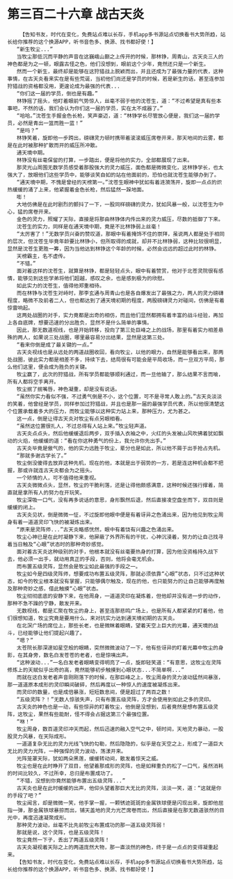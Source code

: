 # 第三百二十六章 战古天炎
        【告知书友，时代在变化，免费站点难以长存，手机app多书源站点切换看书大势所趋，站长给你推荐的这个换源APP，听书音色多、换源、找书都好使！】
       “新生牧尘...”
       当牧尘那低沉而平静的声音在这巍峨山巅之上传开的时候，那林铮，周青山，古天炎三人的神色都是为之一顿，眼露古怪之色，他们没想到，眼前这个少年，竟然还只是一个新生。
       然而一个新生，最终却是能够在这狩猎战上脱颖而出，并且还成为了最强力量的代表，这种事情，在古天炎看来实在是有些荒诞，当初他们尚还是学员的时候，若是新生的话，甚至连参加狩猎战的资格都没用，更遑论成为最强的代表...
       “你们这一届的学员，倒也是有趣。”
       林铮摇了摇头，他盯着眼前气势惊人，丝毫不弱于他的沈苍生，道：“不过希望是真有些本事吧，不然的话，我们会认为你们这一届的学员，实在太不成器了。”
       “哈哈。”沈苍生手握金色长枪，笑声豪迈，道：“林铮学长尽管放心便是，我们这一届的学员，必然是青出一篮而胜一蓝！”
       “是吗？”
       林铮笑着，旋即他一步跨出，磅礴灵力顿时携带着滚滚威压席卷开来，那天地间的云雾，都是在此时被那种扩散而开的威压所冲散。
       通天境中期。
       林铮没有丝毫保留的打算，一步踏出，便是将他的实力，全部都展现了出来。
       那灵光山周围无数学员感受着那股强大的灵力威压，面色都是微微变化，这林铮学长，也太强大了，放眼他们这些学员中，能够谈笑自如的站在他面前的，恐怕也就沈苍生能够办到了。
       “通天境中期，不愧是曾经的天榜第一。”沈苍生眼神中犹如有着涟漪荡开，旋即一点点的炽热缓缓的涌了上来，他紧握着金色长枪，然后猛然一跺地面。
       嘭！
       大地仿佛是在此时剧烈的颤抖了一下，一股同样磅礴的灵力，犹如风暴一般，以沈苍生为中心，猛的席卷开来。
       金色的灵力，照耀了天际，直接是将那由林铮体内传出来的灵力威压，尽数的抵御了下来。
       沈苍生的实力，同样是在通天境中期，竟是不比林铮弱上丝毫！
       “太厉害了！”无数学员兴奋的赞叹道，那眼中有着掩饰不住的崇拜，虽说两人都是处于相同的层次，但沈苍生毕竟年龄要比林铮小，但所取得的成就，却并不比林铮弱，这种比较很明显，显然是沈苍生更胜一筹，因为当他达到林铮这个年龄的时候，必然会远远的超过此时的林铮。
       天榜霸主，名不虚传。
       “不错。”
       面对着这样的沈苍生，就算是林铮，都是轻轻点头，眼中有着赞赏，他对于北苍灵院很有感情，能够见到这些学弟将他们超越，感叹之余，也是感到极为的欣慰。
       如此实力的沈苍生，值得他郑重相待。
       而在林铮与沈苍生对峙时，那李玄通与周青山也是各自爆发出了最强之力，两人的灵力磅礴程度，略微不及前者二人，但也都达到了通天境初期的程度，两股磅礴灵力对碰间，仿佛是有着惊雷响起。
       这两处战圈的对手，实力竟都是出奇的相仿，而且他们显然都拥有着丰富的战斗经验，再加上各自底牌，想要迅速的分出胜负，显然不是什么简单的事情。
       因此，那无数道视线，也是开始转移，投向了第三处巨峰之上的战场，那里有着实力相差悬殊的两人，如果说三处战圈，哪里最容易分出结果，显然是这第三处。
       “看来你倒是成了最关键的一点。”
       古天炎视线也是从远处的两道战圈收回，看向牧尘，以他的眼力，自然是能够看出来，那两处战圈，彼此实力都是相差不多，持续下去，结局很有可能会是平局收场，而一旦双方平局，那么他们这里，便会成为胜负的关键。
       牧尘赢了，此次的狩猎战，所有学员都能够顺利通过，而一旦他输了，那么结果不言而喻，所有人都将空手离开。
       牧尘抿了抿嘴唇，神色凝重，却是没有说话。
       “虽然你实力看似不强，不过勇气倒是不小，这个位置，可不是寻常人敢上的。”古天炎淡淡的笑着，他曾经是学员，同样参加过狩猎战，并且也是那一届的最强学员代表，所以他很清楚这个位置承载着多大的压力，而牧尘能够以这种实力站上来，那种压力，尤为甚之。
       这一点，倒是让得古天炎对牧尘有点另眼相看。
       “虽然这位置很扎人，不过总得有人站上来。”牧尘轻声道。
       古天炎点点头，然后他缓缓退后两步，双手插入衣袖之中，火红的头发被山风吹拂着犹如飘动的火焰，他缓缓的道：“看在你这种勇气的份上，我允许你先出手。”
       古天炎毕竟是傲气的，他的实力远胜于牧尘，辈分也是如此，所以他不屑于出手抢占先机。
       “那就多谢古学长了。”
       牧尘倒没傻得去放弃这种先机，现在的他，本就是出于弱势的一方，若是连这种机会都不把握，那或许就连古天炎都会为之摇头。
       一个矫情的人，可不值得他来重视。
       古天炎微微点头，显然，牧尘的干脆利落，还是让得他颇感满意，这种时候还强行撑着，简直就是拿所有人的努力在开玩笑。
       牧尘深吸一口气，没有再多说话的意思，身形飘然后退，然后直接凌空盘坐而下，双目则是缓缓的闭上。
       古天炎见状，倒是微微一怔，不过旋即他眼中便是有着讶异之色涌出来，因为他见到牧尘周身有着一道道灵印飞快的被凝炼出来。
       “原来是灵阵师...”古天炎略感恍然，眼中有着饶有兴趣之色涌出来。
       牧尘心神已是在此时凝静下来，他屏蔽了外界所有的干扰，心神沉浸着，努力的让自己找寻着当日触及“心眼”状态时的那种奇妙感觉。
       面对着古天炎这种级别的对手，他根本就没有丝毫要热身的打算，因为他没资格持久战下去，他必须一出手，就动用真正的手段，否则，他将会毫无机会。
       而布置五级灵阵，显然会是牧尘如此最强的手段之一。
       牧尘如今是四级灵阵师，想要成功布置五级灵阵，那就必须依靠“心眼”状态，只不过这种状态，如今的牧尘根本就没有掌握，只能够偶尔触及，现在的他，也只能努力的让自己能够再度触及那种奇妙之感，借此触摸“心眼”状态。
       牧尘彻彻底底的安静下来，在他周身，一道道灵印在凝炼着，但他却并没有进一步的动作，那种不急不躁的宁静，散发开来。
       无数视线，都是汇聚在牧尘的身上，甚至连那悲鸣广场上，也是所有人都紧紧的盯着他，他们很想知道，牧尘究竟是要用什么，来对抗实力达到通天境初期的古天炎。
       在北溟广场的席位上，那些长老，也是微眯着眼睛，望着天空上巨大的光幕，通天境的战斗，已经能够让他们提起兴趣了。
       “嗯？”
       太苍院长那深邃如星空般的眼睛，突然微微波动了一下，他有些讶异的盯着光幕中牧尘的身影，在其身旁，数名白发苍苍的老者，也是惊咦出声。
       “这种波动...”一名白发老者眼睛变得明亮了一点，旋即轻笑道：“有意思，这牧尘在灵阵修炼上的天赋似乎出奇的高，竟然能够初步触摸到心眼状态...不简单啊...”
       而就在这白发老者声音刚刚落下的时候，在那巨峰之上，牧尘周身的灵力波动猛然间暴涨，那一道道原本成形的灵印瞬间破碎，然后再度以一种惊人的速度被凝炼出来。
       而灵印的数量，也是成倍暴涨，短短数息间，便是超过了两百之数！
       “五级灵阵？！”无数人惊骇失声，只有布置五级灵阵，方才会使用到如此之多的灵印。
       古天炎的神色也是一动，有些惊异的盯着牧尘，他倒是没想到，后者竟然是想布置五级灵阵，这牧尘，果然有些能耐，怪不得会占据这第三个最强位置。
       “咻！”
       牧尘周身，数百道灵印冲天而起，然后迅速的融入空气之中，顿时间，天地灵力暴动，一股股灵力风暴，在天际成形。
       一道道复杂无比的灵力光线飞快的勾勒，然后隐隐的，似乎是在天空之上，形成了一道巨大无比的灵力光阵，一种强悍的灵力波动，荡漾开来。
       光阵笼罩天际，犹如两朵黑莲，缓缓转动间，散发着惊天之威。
       牧尘也是在此时睁开了双目，他望着那成形的灵阵，也是如释重负的松了一口气，虽然消耗的时间比较久，不过所幸，总归是布置成功了。
       “不错，没想到你竟然能够布置出五级灵阵...”
       古天炎也是在此时缓缓的出声，他仰头望着那巨大无比的灵阵，淡淡一笑，道：“这就是你的手段了吧？”
       牧尘闻言，却是微微一笑，他手掌一握，一颗锈迹斑斑的金属铁球便是闪现出来，旋即他屈指一弹，那金属铁球暴掠而出，铺天盖地的灵力光芒席卷而出，然后直接是在那无数道骇然的目光中，再度迅速凝聚成形。
       那种灵力波动，丝毫不比先前牧尘布置成功的那一道五级灵阵弱！
       那就是说，这个灵阵，也是五级灵阵！
       牧尘竟然一下子，丢出了两道五级灵阵！
       古天炎凝视着天际之上的两道庞然大物，那一直淡然的神色，终于是一点点的变得凝重起来。
       【告知书友，时代在变化，免费站点难以长存，手机app多书源站点切换看书大势所趋，站长给你推荐的这个换源APP，听书音色多、换源、找书都好使！】